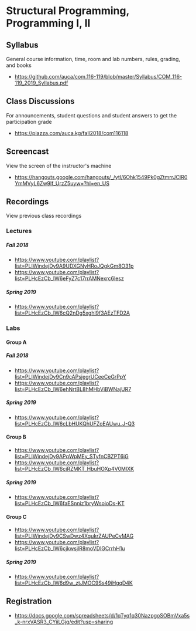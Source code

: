 # Structural Programming, Programming I, II

## Syllabus

General course information, time, room and lab numbers, rules, grading, and
books

* <https://github.com/auca/com.116-119/blob/master/Syllabus/COM_116-119_2019_Syllabus.pdf>

## Class Discussions

For announcements, student questions and student answers to get the
participation grade

* <https://piazza.com/auca.kg/fall2018/com116118>

## Screencast

View the screen of the instructor's machine

* <https://hangouts.google.com/hangouts/_/ytl/6Ohk1549Pk0gZtmrrJCIR0YmMVyL6Zw9lf_UrzZ5uyw=?hl=en_US>

## Recordings

View previous class recordings

### Lectures

##### Fall 2018

* <https://www.youtube.com/playlist?list=PLIWindejDy9A9UDXGNyHRoJQgkGm8O31p>
* <https://www.youtube.com/playlist?list=PLHcEzCb_lW6eFyZ7c17rrAMNexrc6lesz>

##### Spring 2019

* <https://www.youtube.com/playlist?list=PLHcEzCb_lW6cQ2nDg5xghl9f3AEzTFD2A>

### Labs

#### Group A

##### Fall 2018

* <https://www.youtube.com/playlist?list=PLIWindejDy9Cn9cAPsjegrUCeeCeGrPpY>
* <https://www.youtube.com/playlist?list=PLHcEzCb_lW6ehNrtBL8hMHbViBWNajUR7>

##### Spring 2019

* <https://www.youtube.com/playlist?list=PLHcEzCb_lW6cLbHUKQhUFZoEAUwu_J-Q3>

#### Group B

* <https://www.youtube.com/playlist?list=PLIWindejDy9APqWpMEy_STyfnCBZPT6iG>
* <https://www.youtube.com/playlist?list=PLHcEzCb_lW6ciRZMKT_HbuHOXp4V0MlXK>

##### Spring 2019

* <https://www.youtube.com/playlist?list=PLHcEzCb_lW6faESnniz1bryWsoioDs-KT>

#### Group C

* <https://www.youtube.com/playlist?list=PLIWindejDy9CSwDwz4XgukrZAUPeCvMAG>
* <https://www.youtube.com/playlist?list=PLHcEzCb_lW6cjkwsjlR8moVDIGCrrhH1u>

##### Spring 2019

* <https://www.youtube.com/playlist?list=PLHcEzCb_lW6d9w_ztJMOC9Ss49iHgqD4K>

## Registration

* <https://docs.google.com/spreadsheets/d/1qTyq1q30NazpgoSOBmVxa5s_k-nrxVASR3_CYiiLGjg/edit?usp=sharing>
